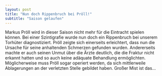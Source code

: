 ```yaml
---
layout: post
title: "Nun doch Rippenbruch bei Pröll!"
subtitle: "Saison gelaufen"
---
```


Markus Pröll wird in dieser Saison nicht mehr für die Eintracht spielen können. Bei einer Szintigrafie wurde nun doch ein Rippenbruch bei unserem Torhüter diagnostiziert. Pröll zeigte sich einerseits erleichtert, dass nun die Ursache für seine anhaltenden Schmerzen gefunden wurden. Andererseits machte er auch seinen Unmut über die Ärzte deutlich, die die Fraktur nicht erkannt hatten und so auch keine adäquate Behandlung ermöglichten. Möglicherweise muss Pröll sogar operiert werden, da sich mittlerweile Ablagerungen an der verletzten Stelle gebildet haben. Großer Mist ist das...



